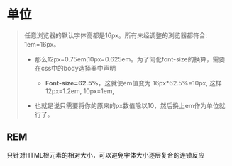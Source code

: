 # 单位

> 任意浏览器的默认字体高都是16px。所有未经调整的浏览器都符合: 1em=16px。
>
> - 那么12px=0.75em,10px=0.625em。为了简化font-size的换算，需要在css中的body选择器中声明
>   - **Font-size=62.5%**，这就使em值变为 16px\*62.5%=10px, 这样12px=1.2em, 10px=1em, 
>
> - 也就是说只需要将你的原来的px数值除以10，然后换上em作为单位就行了。

## REM

只针对HTML根元素的相对大小，可以避免字体大小逐层复合的连锁反应